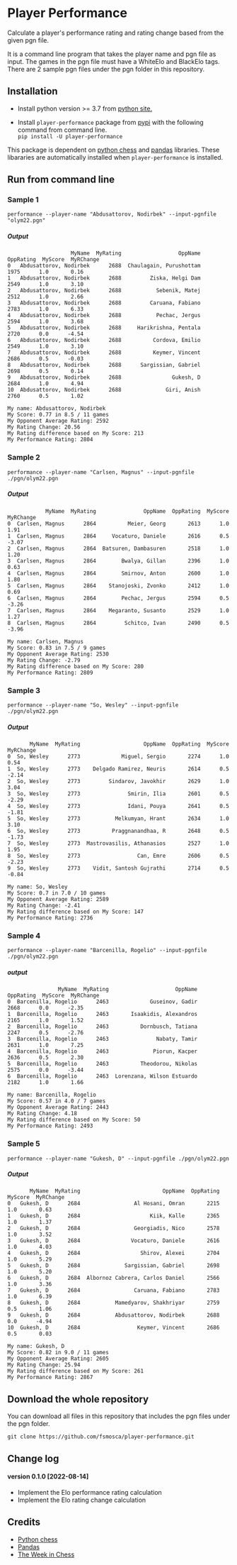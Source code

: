 # Player Performance
Calculate a player's performance rating and rating change based from the given pgn file.

It is a command line program that takes the player name and pgn file as input. The games in the pgn file must have a WhiteElo and BlackElo tags. There are 2 sample pgn files under the pgn folder in this repository.

## Installation

* Install python version >= 3.7 from [python site.](https://www.python.org/downloads/)

* Install `player-performance` package from [pypi](https://pypi.org/project/player-performance/) with the following command from command line.  
`pip install -U player-performance`

This package is dependent on [python chess](https://python-chess.readthedocs.io/en/latest/) and [pandas](https://pandas.pydata.org/) libraries. These libararies are automatically installed when `player-performance` is installed.

## Run from command line

### Sample 1

```
performance --player-name "Abdusattorov, Nodirbek" --input-pgnfile "olym22.pgn"
```

##### Output

```
                    MyName  MyRating                  OppName  OppRating  MyScore  MyRChange
0   Abdusattorov, Nodirbek      2688  Chaulagain, Purushottam       1975      1.0       0.16
1   Abdusattorov, Nodirbek      2688         Ziska, Helgi Dam       2549      1.0       3.10
2   Abdusattorov, Nodirbek      2688           Sebenik, Matej       2512      1.0       2.66
3   Abdusattorov, Nodirbek      2688         Caruana, Fabiano       2783      1.0       6.33
4   Abdusattorov, Nodirbek      2688           Pechac, Jergus       2594      1.0       3.68
5   Abdusattorov, Nodirbek      2688     Harikrishna, Pentala       2720      0.0      -4.54
6   Abdusattorov, Nodirbek      2688          Cordova, Emilio       2549      1.0       3.10
7   Abdusattorov, Nodirbek      2688          Keymer, Vincent       2686      0.5      -0.03
8   Abdusattorov, Nodirbek      2688      Sargissian, Gabriel       2698      0.5       0.14
9   Abdusattorov, Nodirbek      2688                Gukesh, D       2684      1.0       4.94
10  Abdusattorov, Nodirbek      2688              Giri, Anish       2760      0.5       1.02

My name: Abdusattorov, Nodirbek
My Score: 0.77 in 8.5 / 11 games
My Opponent Average Rating: 2592
My Rating Change: 20.56
My Rating difference based on My Score: 213
My Performance Rating: 2804
```

### Sample 2
```
performance --player-name "Carlsen, Magnus" --input-pgnfile ./pgn/olym22.pgn
```

##### Output

```
            MyName  MyRating               OppName  OppRating  MyScore  MyRChange
0  Carlsen, Magnus      2864          Meier, Georg       2613      1.0       1.91
1  Carlsen, Magnus      2864     Vocaturo, Daniele       2616      0.5      -3.07
2  Carlsen, Magnus      2864  Batsuren, Dambasuren       2518      1.0       1.20
3  Carlsen, Magnus      2864        Bwalya, Gillan       2396      1.0       0.63
4  Carlsen, Magnus      2864        Smirnov, Anton       2600      1.0       1.80
5  Carlsen, Magnus      2864    Stanojoski, Zvonko       2412      1.0       0.69
6  Carlsen, Magnus      2864        Pechac, Jergus       2594      0.5      -3.26
7  Carlsen, Magnus      2864    Megaranto, Susanto       2529      1.0       1.27
8  Carlsen, Magnus      2864         Schitco, Ivan       2490      0.5      -3.96

My name: Carlsen, Magnus
My Score: 0.83 in 7.5 / 9 games
My Opponent Average Rating: 2530
My Rating Change: -2.79
My Rating difference based on My Score: 280
My Performance Rating: 2809
```

### Sample 3

```
performance --player-name "So, Wesley" --input-pgnfile ./pgn/olym22.pgn
```

##### Output

```
       MyName  MyRating                    OppName  OppRating  MyScore  MyRChange
0  So, Wesley      2773             Miguel, Sergio       2274      1.0       0.54
1  So, Wesley      2773    Delgado Ramirez, Neuris       2614      0.5      -2.14
2  So, Wesley      2773         Sindarov, Javokhir       2629      1.0       3.04
3  So, Wesley      2773               Smirin, Ilia       2601      0.5      -2.29
4  So, Wesley      2773               Idani, Pouya       2641      0.5      -1.81
5  So, Wesley      2773           Melkumyan, Hrant       2634      1.0       3.10
6  So, Wesley      2773          Praggnanandhaa, R       2648      0.5      -1.73
7  So, Wesley      2773  Mastrovasilis, Athanasios       2527      1.0       1.95
8  So, Wesley      2773                  Can, Emre       2606      0.5      -2.23
9  So, Wesley      2773    Vidit, Santosh Gujrathi       2714      0.5      -0.84

My name: So, Wesley
My Score: 0.7 in 7.0 / 10 games
My Opponent Average Rating: 2589
My Rating Change: -2.41
My Rating difference based on My Score: 147
My Performance Rating: 2736
```

### Sample 4

```
performance --player-name "Barcenilla, Rogelio" --input-pgnfile ./pgn/olym22.pgn
```

##### output

```
                MyName  MyRating                     OppName  OppRating  MyScore  MyRChange
0  Barcenilla, Rogelio      2463             Guseinov, Gadir       2668      0.0      -2.35
1  Barcenilla, Rogelio      2463       Isaakidis, Alexandros       2165      1.0       1.52
2  Barcenilla, Rogelio      2463          Dornbusch, Tatiana       2247      0.5      -2.76
3  Barcenilla, Rogelio      2463               Nabaty, Tamir       2631      1.0       7.25
4  Barcenilla, Rogelio      2463              Piorun, Kacper       2636      0.5       2.30
5  Barcenilla, Rogelio      2463          Theodorou, Nikolas       2575      0.0      -3.44
6  Barcenilla, Rogelio      2463  Lorenzana, Wilson Estuardo       2182      1.0       1.66

My name: Barcenilla, Rogelio
My Score: 0.57 in 4.0 / 7 games
My Opponent Average Rating: 2443
My Rating Change: 4.18
My Rating difference based on My Score: 50
My Performance Rating: 2493
```

### Sample 5

```
performance --player-name "Gukesh, D" --input-pgnfile ./pgn/olym22.pgn
```

##### Output

```
       MyName  MyRating                          OppName  OppRating  MyScore  MyRChange
0   Gukesh, D      2684                 Al Hosani, Omran       2215      1.0       0.63
1   Gukesh, D      2684                      Kiik, Kalle       2365      1.0       1.37
2   Gukesh, D      2684                 Georgiadis, Nico       2578      1.0       3.52
3   Gukesh, D      2684                Vocaturo, Daniele       2616      1.0       4.03
4   Gukesh, D      2684                   Shirov, Alexei       2704      1.0       5.29
5   Gukesh, D      2684              Sargissian, Gabriel       2698      1.0       5.20
6   Gukesh, D      2684  Albornoz Cabrera, Carlos Daniel       2566      1.0       3.36
7   Gukesh, D      2684                 Caruana, Fabiano       2783      1.0       6.39
8   Gukesh, D      2684           Mamedyarov, Shakhriyar       2759      0.5       1.06
9   Gukesh, D      2684           Abdusattorov, Nodirbek       2688      0.0      -4.94
10  Gukesh, D      2684                  Keymer, Vincent       2686      0.5       0.03

My name: Gukesh, D
My Score: 0.82 in 9.0 / 11 games
My Opponent Average Rating: 2605
My Rating Change: 25.94
My Rating difference based on My Score: 261
My Performance Rating: 2867
```

## Download the whole repository

You can download all files in this repository that includes the pgn files under the pgn folder.

```
git clone https://github.com/fsmosca/player-performance.git
```

## Change log

#### version 0.1.0 [2022-08-14]

* Implement the Elo performance rating calculation
* Implement the Elo rating change calculation


## Credits

* [Python chess](https://python-chess.readthedocs.io/en/latest/)
* [Pandas](https://pandas.pydata.org/)
* [The Week in Chess](https://theweekinchess.com/)

